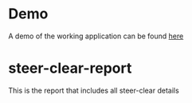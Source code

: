 # Demo
A demo of the working application can be found [here](https://drive.google.com/file/d/1ezGJSV5hOAHEM-xoa5I3e-Ys2X_13wpE/view?usp=sharing)

# steer-clear-report
This is the report that includes all steer-clear details

